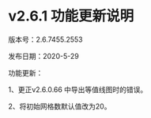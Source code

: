 # v2.6.1 功能更新说明
版本号：2.6.7455.2553

发布日期：2020-5-29

功能更新：

1、更正v2.6.0.66 中导出等值线图时的错误。

2、将初始网格数默认值改为20。